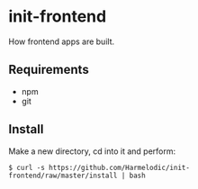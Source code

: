 # init-frontend

How frontend apps are built.

## Requirements

- npm
- git

## Install

Make a new directory, cd into it and perform:

```
$ curl -s https://github.com/Harmelodic/init-frontend/raw/master/install | bash
```
